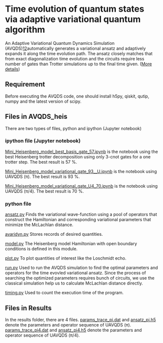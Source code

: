 # Time evolution of quantum states via adaptive variational quantum algorithm

An Adaptive Variational Quantum Dynamics Simulation (AVQDS)[1](https://journals.aps.org/prxquantum/abstract/10.1103/PRXQuantum.2.030307)[2](https://quantum-journal.org/papers/q-2019-10-07-191/)automatically generates a variational ansatz and adaptively expands it along the time evolution path. The ansatz closely matches that from exact diagonalization time evolution and the circuits require less number of gates than Trotter simulations up to the final time given. ([More details](https://github.com/jsaroni/IBMq-Trotter-adpative-VQA/blob/main/IBMq_Trotter_adaptive_VQA.pdf)) 


## Requirement

Before executing the AVQDS code, one should install h5py, qiskit, qutip, numpy and the latest version of scipy.

## Files in AVQDS_heis

There are two types of files, python and ipython (Jupyter notebook)

### ipython file (Jupyter notebook)

[Mini_Heisenberg_model_best_basis_gate_57.ipynb](https://github.com/jsaroni/IBMq-Trotter-adpative-VQA/blob/main/AVQDS_heis/Mini_Heisenberg_model_best_basis_gate_57.ipynb) is the notebook using the best Heisenberg trotter decomposition using only 3-cnot gates for a one trotter step. The best result is 57 %.

[Mini_Heisenberg_model_variational_gate_93__U.ipynb](https://github.com/jsaroni/IBMq-Trotter-adpative-VQA/blob/main/AVQDS_heis/Mini_Heisenberg_model_variational_gate_93__U.ipynb) is the notebook using UAVQDS (π). The best result is 93 %.

[Mini_Heisenberg_model_variational_gate_U4_70.ipynb](https://github.com/jsaroni/IBMq-Trotter-adpative-VQA/blob/main/AVQDS_heis/Mini_Heisenberg_model_variational_gate_U4_70.ipynb) is the notebook using UAVQDS (π/4). The best result is 70 %.

### python file

[ansatz.py](https://github.com/jsaroni/IBMq-Trotter-adpative-VQA/blob/main/AVQDS_heis/ansatz.py)
Finds the variational wave-function using a pool of operators that construct the Hamiltonian and corresponding variational parameters that minimize the McLachlan distance.

[avaridyn.py](https://github.com/jsaroni/IBMq-Trotter-adpative-VQA/blob/main/AVQDS_heis/avaridyn.py)
Stores records of desired quantities.

[model.py](https://github.com/jsaroni/IBMq-Trotter-adpative-VQA/blob/main/AVQDS_heis/model.py)
The Heisenberg model Hamiltonian with open boundary conditions is defined in this module.

[plot.py](https://github.com/jsaroni/IBMq-Trotter-adpative-VQA/blob/main/AVQDS_heis/plot.py)
To plot quantities of interest like the Loschmidt echo.

[run.py](https://github.com/jsaroni/IBMq-Trotter-adpative-VQA/blob/main/AVQDS_heis/run.py)
Used to run the AVQDS simulation to find the optimal parameters and operators for the time evovled variational ansatz. Since the process of searching the optimized parameters requires bunch of circuits, we use the classical simulation help us to calculate McLachlan distance directly.

[timing.py](https://github.com/jsaroni/IBMq-Trotter-adpative-VQA/blob/main/AVQDS_heis/timing.py)
Used to count the execution time of the program.

## Files in Results 

In the results folder, there are 4 files. [params_trace_pi.dat](https://github.com/jsaroni/IBMq-Trotter-adpative-VQA/blob/main/results/params_trace_pi.dat) and [ansatz_pi.h5](https://github.com/jsaroni/IBMq-Trotter-adpative-VQA/blob/main/results/ansatz_pi.h5)
denote the parameters and operator sequence of UAVQDS (π). [params_trace_pi4.dat](https://github.com/jsaroni/IBMq-Trotter-adpative-VQA/blob/main/results/params_tracepi4.dat)
and [ansatz_pi4.h5](https://github.com/jsaroni/IBMq-Trotter-adpative-VQA/blob/main/results/ansatz_pi4.h5) denote the parameters and operator sequence of UAVQDS (π/4).



